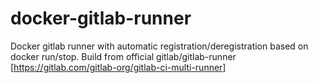 # docker-gitlab-runner

Docker gitlab runner with automatic registration/deregistration based on docker run/stop.
Build from official gitlab/gitlab-runner [https://gitlab.com/gitlab-org/gitlab-ci-multi-runner]
